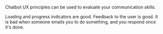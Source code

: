 Chatbot UX principles can be used to evaluate your communication skills.

Loading and progress indicators are good. Feedback to the user is good.
It is bad when someone emails you to do something, and you respond once it's done.
